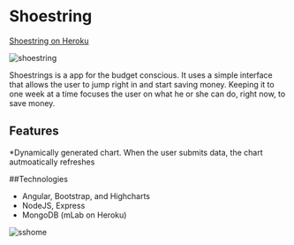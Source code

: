 # Shoestring
[Shoestring on Heroku](https://shoestring-budget.herokuapp.com)

![shoestring](https://cloud.githubusercontent.com/assets/19392918/17629456/49df43ae-606f-11e6-8331-3a6ca44ddef0.jpg)

Shoestrings is a app for the budget conscious. It uses a simple interface that allows the user to jump right in and start saving money. Keeping it to one week at a time focuses the user on what he or she can do, right now, to save money.

## Features
*Dynamically generated chart. When the user submits data, the chart autmoatically refreshes

##Technologies
* Angular, Bootstrap, and Highcharts
* NodeJS, Express
* MongoDB (mLab on Heroku)

![sshome](https://cloud.githubusercontent.com/assets/19392918/17630068/85e43c12-6072-11e6-8c60-a935ffcb2adb.PNG)
